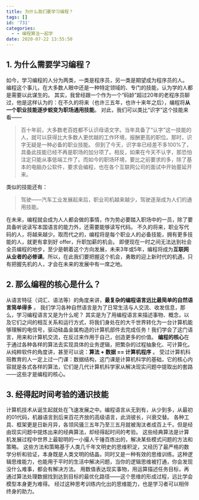 ```yaml
---
title: 为什么我们要学习编程？
tags: []
id: '731'
categories:
  - - 编程算法一起学
date: 2020-07-22 13:55:50
---
```


## 1\. 为什么需要学习编程？

如今，学习编程的人分为两类，一类是程序员，另一类是期望成为程序员的人。 编程这个事儿，在大多数人眼中还是一种特定领域的、专门的技能，认为学的人都是需要以此谋生的。 其实，我曾经跟一个作为一个“码龄”超过20年的老程序员聊过，他是这样认为的：在不久的将来（也许三五年，也许十来年之后），编程将**从一个职业技能逐步蜕变为职场通用技能**。 对此，我们可以类比“识字”这个技能来看——

> 百十年前，大多数老百姓都不认识母语文字。当年具备了“认字”这一技能的人，就可以获得比大多数人更优越的工作环境，报酬更高的职位。那时，识字无疑是一种必备的职业技能。 但到了今天，识字率已经差不多100%了，具备此技能已经不再是职场的加分项了。相反，如果在今天不认字，那恐怕注定只能从事低端工作了。而如今的职场环境，要比之前要求的多，除了基本的电脑办公软件，要求会编程，也在各个互联网公司的面试中开始蔓延开来。

类似的技能还有：

> 驾驶——汽车工业发展起来后，职业司机越来越少，驾驶逐渐成为人们的通用技能。

在未来，编程就会成为人人都会做的事情，作为势必要踏入职场中的一员，除了要具备听说读写本国语言的能力外，还需要能够读写代码。 不久的将来，职业写代码的人，将越来越少。取而代之的，编程将是每个职业人的必备技能，拥有更多技能的人，就更有拿到好 offer，升职加薪的机会。 即便现在一时之间无法达到社会全员编程的地步，至少是朝着这个方向发展，未来3年或5年，编程将成为**互联网从业者的必修课**。所以，在此我们要把握这个机会，勇敢的迎上新时代的机遇，只有把握先机的人，才会在未来的发展中有一席之地。

## 2\. 那么编程的核心是什么？

从语言特征（词汇、语法等）的角度来讲，**最复杂的编程语言远比最简单的自然语言简单得多** 。 我们学习各种自然语言是为了日常生活与人交流、收发信息，那么，学习编程语言又是为什么呢？ 其实是为了用编程语言来描述事物、概念，以及它们之间的相互关系和运行方式，将我们身处在的大千世界转化为一台计算机能够理解的电信号，驱动硅晶金属构造的计算机部件去完成任务！我们学会了这门语言，用来和计算机交流，在反过来作用于自己，创造更多的价值。 **编程的核心**在于通过各种各样的算法去实现具体的业务逻辑，把繁杂的过程抽象化、可计算化。 从纯粹软件的角度讲，甚至可以说：**算法 + 数据 == 计算机程序** 。 受过计算机科班教育的人一定上过一门课：数据结构，这门课是计算机科学的基础，它的核心内容就是各式各样的算法，它们是几代计算机科学家从解决现实问题中提取出的套路——这些才是编程的核心。

## 3\. 经得起时间考验的通识技能

计算机技术从诞生起就处在飞速发展之中。编程语言从无到有，从少到多，从最初的01代码，机器语言到后来百花齐放的高级语言，此消彼长，兴衰交替。 各种工具、框架更是日新月异，各领风骚三五年乃至三五月就被淘汰者成百上千。但是经由现实问题中提炼出来的经典算法，却经得起时间的考验。 这些经典算法是计算机发展过程中世界上最聪明的一小撮人千锤百炼出的，解决某些模式问题的方法和策略。 这些方法和策略基于人类几千年文明史的思维积淀，又经历了最严格的数学分析和验证，本身既是人类文明的结晶，同时又是一种有效的思维训练。这种逻辑思维能力，也能用于平时的生活中解决问题，当你的逻辑思维被打通，你会发现没什么难事，都会有解决方法。 用数值表达现实事物，用运算描述任务目标，再通过算法处理数据找到达到目标的最优化路径——这个思维的形成过程，远比学会模型本身更为难得。 经过这种思考训练内化出的思维能力，也是学习者可以相伴终身的助力。